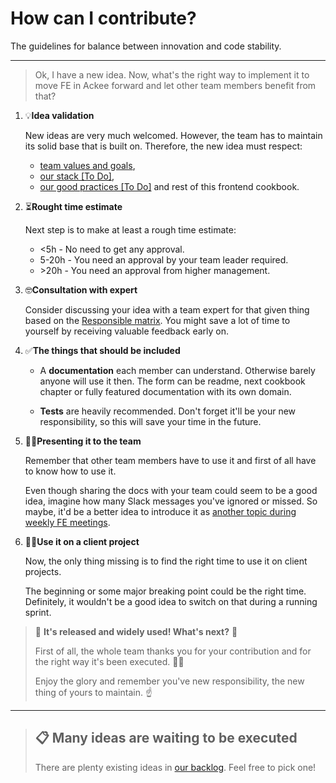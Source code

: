 # How can I contribute?

The guidelines for balance between innovation and code stability.

---

> Ok, I have a new idea. Now, what's the right way to implement it to move FE in Ackee forward and let other team members benefit from that?

1. 💡**Idea validation**

   New ideas are very much welcomed. However, the team has to maintain its solid base that is built on. Therefore, the new idea must respect:

   - [team values and goals](https://trello.com/b/tnr6JKtk/c%C3%ADle-vize-a-hodnoty-t%C3%BDmu),
   - [our stack [To Do]](/pages/application-stack),
   - [our good practices [To Do]](/pages/BestPractices.md) and rest of this frontend cookbook.

2. ⏳**Rought time estimate**

   Next step is to make at least a rough time estimate:

   - <5h - No need to get any approval.
   - 5-20h - You need an approval by your team leader required.
   - \>20h - You need an approval from higher management.

3. 🤓**Consultation with expert**

   Consider discussing your idea with a team expert for that given thing based on the [Responsible matrix](https://frontend.ack.ee/responsibility-matrix). You might save a lot of time to yourself by receiving valuable feedback early on.

4. ✅**The things that should be included**

   - A **documentation** each member can understand. Otherwise barely anyone will use it then. The form can be readme, next cookbook chapter or fully featured documentation with its own domain.

   - **Tests** are heavily recommended. Don't forget it'll be your new responsibility, so this will save your time in the future.

5. 🧑‍🏫**Presenting it to the team**

   Remember that other team members have to use it and first of all have to know how to use it.

   Even though sharing the docs with your team could seem to be a good idea, imagine how many Slack messages you've ignored or missed. So maybe, it'd be a better idea to introduce it as [another topic during weekly FE meetings](https://frontend.ack.ee/).

6. 🧑‍💻**Use it on a client project**

   Now, the only thing missing is to find the right time to use it on client projects.

   The beginning or some major breaking point could be the right time. Definitely, it wouldn't be a good idea to switch on that during a running sprint.

> 🎉 **It's released and widely used! What's next?** 🎉
>
> First of all, the whole team thanks you for your contribution and for the right way it's been executed. 🙌🥇
>
> Enjoy the glory and remember you've new responsibility, the new thing of yours to maintain. ☝️

---

> ## 📋 Many ideas are waiting to be executed
>
> There are plenty existing ideas in [our backlog](https://trello.com/b/3S5pnow3/backlog). Feel free to pick one!
